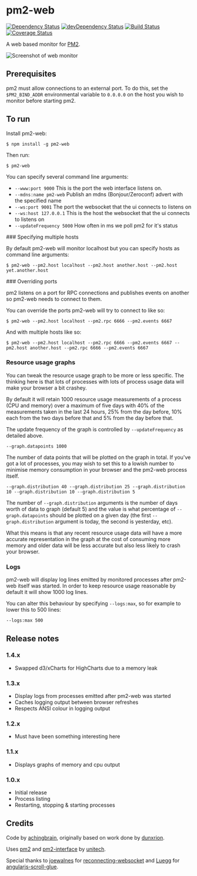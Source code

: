 # pm2-web
[![Dependency Status](https://david-dm.org/achingbrain/pm2-web.png)](https://david-dm.org/achingbrain/pm2-web) [![devDependency Status](https://david-dm.org/achingbrain/pm2-web/dev-status.png)](https://david-dm.org/achingbrain/pm2-web#info=devDependencies) [![Build Status](https://travis-ci.org/achingbrain/pm2-web.png)](https://travis-ci.org/achingbrain/pm2-web) [![Coverage Status](https://coveralls.io/repos/achingbrain/pm2-web/badge.png)](https://coveralls.io/r/achingbrain/pm2-web)

A web based monitor for [PM2](https://github.com/Unitech/pm2).

![Screenshot of web monitor](https://raw.github.com/achingbrain/pm2-web/master/assets/screenshot-1.0.png)

## Prerequisites

pm2 must allow connections to an external port.  To do this, set the `$PM2_BIND_ADDR` environmental variable to `0.0.0.0` on the host you wish to monitor before starting pm2.

## To run

Install pm2-web:

```
$ npm install -g pm2-web
```

Then run:

```
$ pm2-web
```

You can specify several command line arguments:

 - `--www:port 9000` This is the port the web interface listens on.
 - `--mdns:name pm2-web` Publish an mdns (Bonjour/Zeroconf) advert with the specified name
 - `--ws:port 9001` The port the websocket that the ui connects to listens on
 - `--ws:host 127.0.0.1` This is the host the websocket that the ui connects to listens on
 - `--updateFrequency 5000` How often in ms we poll pm2 for it's status

### Specifying multiple hosts

By default pm2-web will monitor localhost but you can specify hosts as command line arguments:

```
$ pm2-web --pm2.host localhost --pm2.host another.host --pm2.host yet.another.host
```

### Overriding ports

pm2 listens on a port for RPC connections and publishes events on another so pm2-web needs to connect to them.

You can override the ports pm2-web will try to connect to like so:

```
$ pm2-web --pm2.host localhost --pm2.rpc 6666 --pm2.events 6667
```

And with multiple hosts like so:

```
$ pm2-web --pm2.host localhost --pm2.rpc 6666 --pm2.events 6667 --pm2.host another.host --pm2.rpc 6666 --pm2.events 6667
```

### Resource usage graphs

You can tweak the resource usage graph to be more or less specific.  The thinking here is that lots of processes with lots of process usage data will make your browser a bit crashey.

By default it will retain 1000 resource usage measurements of a process (CPU and memory) over a maximum of five days with 40% of the measurements taken in the last 24 hours, 25% from the day before, 10% each from the two days before that and 5% from the day before that.

The update frequency of the graph is controlled by `--updateFrequency` as detailed above.

```
--graph.datapoints 1000
```

The number of data points that will be plotted on the graph in total.  If you've got a lot of processes, you may wish to set this to a lowish number to minimise memory consumption in your browser and the pm2-web process itself.

```
--graph.distribution 40 --graph.distribution 25 --graph.distribution 10 --graph.distribution 10 --graph.distribution 5
```

The number of `--graph.distribution` arguments is the number of days worth of data to graph (default 5) and the value is what percentage of `--graph.datapoints` should be plotted on a given day (the first `--graph.distribution` argument is today, the second is yesterday, etc).

What this means is that any recent resource usage data will have a more accurate representation in the graph at the cost of consuming more memory and older data will be less accurate but also less likely to crash your browser.

### Logs

pm2-web will display log lines emitted by monitored processes after pm2-web itself was started.  In order to keep resource usage reasonable by default it will show 1000 log lines.

You can alter this behaviour by specifying `--logs:max`, so for example to lower this to 500 lines:

```
--logs:max 500
```

## Release notes

### 1.4.x

 - Swapped d3/xCharts for HighCharts due to a memory leak

### 1.3.x

 - Display logs from processes emitted after pm2-web was started
 - Caches logging output between browser refreshes
 - Respects ANSI colour in logging output

### 1.2.x

 - Must have been something interesting here

### 1.1.x

 - Displays graphs of memory and cpu output

### 1.0.x

 - Initial release
 - Process listing
 - Restarting, stopping & starting processes

## Credits

Code by [achingbrain](http://github.com/achingbrain), originally based on work done by [dunxrion](https://github.com/dunxrion).

Uses [pm2](https://github.com/unitech/pm2) and [pm2-interface](https://github.com/unitech/pm2-interface) by [unitech](https://github.com/unitech).

Special thanks to [joewalnes](https://github.com/joewalnes) for [reconnecting-websocket](https://github.com/joewalnes/reconnecting-websocket) and [Luegg](https://github.com/Luegg) for [angularjs-scroll-glue](https://github.com/Luegg/angularjs-scroll-glue).
